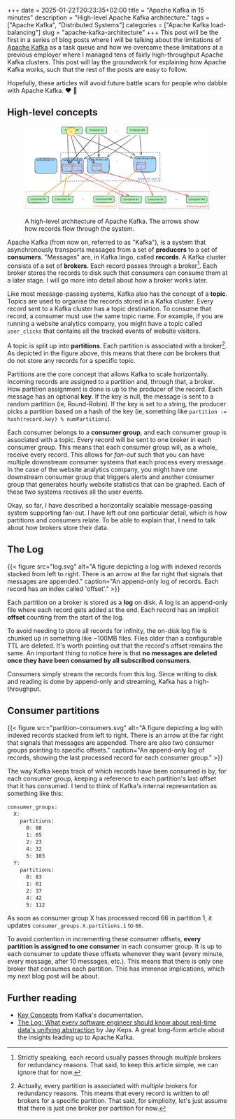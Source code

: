 +++
date = 2025-01-22T20:23:35+02:00
title = "Apache Kafka in 15 minutes"
description = "High-level Apache Kafka architecture."
tags = ["Apache Kafka", "Distributed Systems"]
categories = ["Apache Kafka load-balancing"]
slug = "apache-kafka-architecture"
+++
This post will be the first in a series of blog posts where I will be talking about the limitations of [Apache Kafka][kafka] as a task queue and how we overcame these limitations at a previous employer where I managed tens of fairly high-throughput Apache Kafka clusters. This post will lay the groundwork for explaining how Apache Kafka works, such that the rest of the posts are easy to follow.

Hopefully, these articles will avoid future battle scars for people who dabble with Apache Kafka. :heart: :face_with_head_bandage:

[kafka]: https://kafka.apache.org

## High-level concepts

<figure>
  <img id="service-arch" src="/posts/apache-kafka-architecture/service-architecture-0.svg" alt="The Apache Kafka diagram represents a high-level architecture showing how data flows between producers, topics, brokers, and consumers. On the left, multiple producers generate and send data to Kafka topics, which act as logical channels for organizing records. These topics are managed by Kafka brokers, which distribute and store the data across partitions for scalability and fault tolerance. On the right, consumers subscribe to specific topics and retrieve data in real time, often as part of consumer groups that distribute the load across multiple instances. Additional components such as connectors and stream processors may be present, enabling integrations with external systems and real-time data transformations. The overall flow illustrates how Kafka enables decoupled, scalable, and reliable event-driven architectures.">
  <figcaption>
    <p>A high-level architecture of Apache Kafka. The arrows show how records flow through the system.</p>
  </figcaption>
</figure>
<script>
archCount = 0;
function update_arch_svg() {
  src = "/posts/apache-kafka-architecture/service-architecture-" + archCount + ".svg";
  document.getElementById("service-arch").setAttribute("src", src);
  nStates = 6;
  archCount = (archCount+1) % nStates;
  setTimeout(update_arch_svg, 1000);
}
update_arch_svg();
</script>

Apache Kafka (from now on, referred to as "Kafka"), is a system that asynchronously transports messages from a set of **producers** to a set of **consumers**. "Messages" are, in Kafka lingo, called **records**. A Kafka cluster consists of a set of **brokers**. Each record passes through a broker[^1]. Each broker stores the records to disk such that consumers can consume them at a later stage. I will go more into detail about how a broker works later.

[^1]: Strictly speaking, each record usually passes through _multiple_ brokers for redundancy reasons. That said, to keep this article simple, we can ignore that for now.

Like most message-passing systems, Kafka also has the concept of a **topic**. Topics are used to organise the records stored in a Kafka cluster. Every record sent to a Kafka cluster has a topic destination. To consume that record, a consumer must use the same topic name. For example, if you are running a website analytics company, you might have a topic called `user_clicks` that contains all the tracked events of website visitors.

A topic is split up into **partitions**. Each partition is associated with a broker[^2]. As depicted in the figure above, this means that there _can_ be brokers that do not store any records for a specific topic.

Partitions are the core concept that allows Kafka to scale horizontally. Incoming records are assigned to a partition and, through that, a broker. How partition assignment is done is up to the producer of the record. Each message has an optional **key**. If the key is null, the message is sent to a random partition (ie, Round-Robin). If the key is set to a string, the producer picks a partition based on a hash of the key (ie, something like `partition := hash(record.key) % numPartitions`).

[^2]: Actually, every partition is associated with _multiple_ brokers for redundancy reasons. This means that every record is written to _all_ brokers for a specific partition. That said, for simplicity, let's just assume that there is just one broker per partition for now.

Each consumer belongs to a **consumer group**, and each consumer group is associated with a topic. Every record will be sent to one broker in each consumer group. This means that each consumer group will, as a whole, receive every record. This allows for _fan-out_ such that you can have multiple downstream consumer systems that each process every message. In the case of the website analytics company, you might have one downstream consumer group that triggers alerts and another consumer group that generates hourly website statistics that can be graphed. Each of these two systems receives all the user events.

Okay, so far, I have described a horizontally scalable message-passing system supporting fan-out. I have left out one particular detail, which is how partitions and consumers relate. To be able to explain that, I need to talk about how brokers store their data.

## The Log

{{< figure src="log.svg" alt="A figure depicting a log with indexed records stacked from left to right. There is an arrow at the far right that signals that messages are appended." caption="An append-only log of records. Each record has an index called 'offset'." >}}

Each partition on a broker is stored as a **log** on disk. A log is an append-only file where each record gets added at the end. Each record has an implicit **offset** counting from the start of the log.

To avoid needing to store all records for infinity, the on-disk log file is chunked up in something like ~100MB files. Files older than a configurable <emph title="Time To Live">TTL</emph> are deleted. It's worth pointing out that the record's offset remains the same. An important thing to notice here is that **no messages are deleted once they have been consumed by all subscribed consumers**.

Consumers simply stream the records from this log. Since writing to disk and reading is done by append-only and streaming, Kafka has a high-throughput.

## Consumer partitions

{{< figure src="partition-consumers.svg" alt="A figure depicting a log with indexed records stacked from left to right. There is an arrow at the far right that signals that messages are appended. There are also two consumer groups pointing to specific offsets." caption="An append-only log of records, showing the last processed record for each consumer group." >}}

The way Kafka keeps track of which records have been consumed is by, for each consumer group, keeping a reference to each partition's last offset that it has consumed. I tend to think of Kafka's internal representation as something like this:
```
consumer_groups:
  X:
    partitions:
      0: 88
      1: 65
      2: 23
      4: 32
      5: 103
  Y:
    partitions:
      0: 83
      1: 61
      2: 37
      4: 42
      5: 112
```
As soon as consumer group X has processed record 66 in partition 1, it updates `consumer_groups.X.partitions.1` to `66`.

To avoid contention in incrementing these consumer offsets, **every partition is assigned to one consumer** in each consumer group. It is up to each consumer to update these offsets whenever they want (every minute, every message, after 10 messages, etc.). This means that there is only one broker that consumes each partition. This has immense implications, which my next blog post will be about.

## Further reading
 
 * [Key Concepts][concepts] from Kafka's documentation.
 * [The Log: What every software engineer should know about real-time data's unifying abstraction][the-log] by Jay Keps. A great long-form article about the insights leading up to Apache Kafka.

[concepts]: https://kafka.apache.org/documentation#gettingStarted
[the-log]: https://engineering.linkedin.com/distributed-systems/log-what-every-software-engineer-should-know-about-real-time-datas-unifying[]([]())